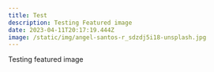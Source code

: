 ```yaml
---
title: Test
description: Testing Featured image
date: 2023-04-11T20:17:19.444Z
image: /static/img/angel-santos-r_sdzdj5i18-unsplash.jpg
---
```

Testing featured image